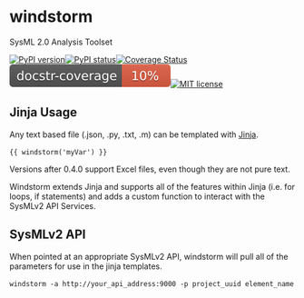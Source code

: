 # windstorm
SysML 2.0 Analysis Toolset

[![PyPI version](https://badge.fury.io/py/sysml-windstorm.svg)](https://badge.fury.io/py/sysml-windstorm)[![PyPI status](https://img.shields.io/pypi/status/sysml-windstorm.svg)](https://pypi.python.org/pypi/sysml-windstorm/)[![Coverage Status](https://coveralls.io/repos/github/Westfall-io/windstorm/badge.svg)](https://coveralls.io/github/Westfall-io/windstorm)![Docstring Coverage](https://raw.githubusercontent.com/Westfall-io/windstorm/main/doc-cov.svg)[![MIT license](https://img.shields.io/badge/License-MIT-blue.svg)](https://lbesson.mit-license.org/)

## Jinja Usage
Any text based file (.json, .py, .txt, .m) can be templated with [Jinja](https://jinja.palletsprojects.com).

```
{{ windstorm('myVar') }}
```

Versions after 0.4.0 support Excel files, even though they are not pure text.

Windstorm extends Jinja and supports all of the features within Jinja (i.e. for loops,
if statements) and adds a custom function to interact with the SysMLv2 API Services.

## SysMLv2 API
When pointed at an appropriate SysMLv2 API, windstorm will pull all of the
parameters for use in the jinja templates.

```
windstorm -a http://your_api_address:9000 -p project_uuid element_name
```
